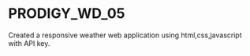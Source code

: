 # PRODIGY_WD_05
Created a responsive weather web application using html,css,javascript with API key. 
